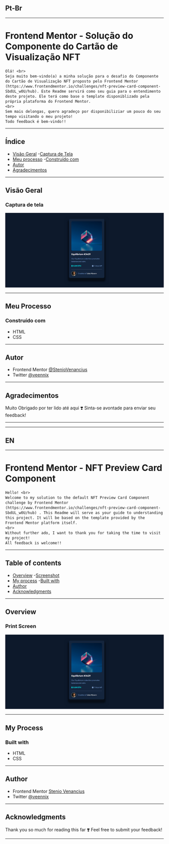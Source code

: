 ## Pt-Br
------------------------------------------------------------------------------------------------------------------------------------------------ 
# Frontend Mentor - Solução do Componente do Cartão de Visualização NFT
    Olá! <br>
    Seja muito bem-vindo(a) a minha solução para o desafio do Componente do Cartão de Visualização NFT proposto pelo Frontend Mentor (https://www.frontendmentor.io/challenges/nft-preview-card-component-SbdUL_w0U/hub). Este Readme servirá como seu guia para o entendimento deste projeto. Ele terá como base o template disponiblizado pela própria plataforma do Frontend Mentor.
    <br>
    Sem mais delongas, quero agradeço por disponibiliziar um pouco do seu tempo visitando o meu projeto!
    Todo feedback é bem-vindo!!

------------------------------------------------------------------------------------------------------------------------------------------------

## Índice

- [Visão Geral](#visão-geral)
    -[Captura de Tela](#captura-de-tela)
- [Meu processo](#meu-processo)
    -[Construído com](#construído-com)
- [Autor](#autor)
- [Agradecimentos](#agradecimentos)

------------------------------------------------------------------------------------------------------------------------------------------------

## Visão Geral
### Captura de tela
![](./design/solu%C3%A7%C3%A3o.png)

------------------------------------------------------------------------------------------------------------------------------------------------

## Meu Processo 
### Construído com 
- HTML 
- CSS


------------------------------------------------------------------------------------------------------------------------------------------------

## Autor 
- Frontend Mentor [@StenioVenancius](frontendmentor.io/profile/StenioVenancius)
- Twitter [@veennix](https://twitter.com/veennix)

------------------------------------------------------------------------------------------------------------------------------------------------

## Agradecimentos 
Muito Obrigado por ter lido até aqui ❣️
Sinta-se avontade para enviar seu feedback!

------------------------------------------------------------------------------------------------------------------------------------------------
------------------------------------------------------------------------------------------------------------------------------------------------
## EN
------------------------------------------------------------------------------------------------------------------------------------------------

# Frontend Mentor - NFT Preview Card Component
    Hello! <br>
    Welcome to my solution to the default NFT Preview Card Component challenge by Frontend Mentor (https://www.frontendmentor.io/challenges/nft-preview-card-component-SbdUL_w0U/hub) . This Readme will serve as your guide to understanding this project. It will be based on the template provided by the Frontend Mentor platform itself.
    <br>
    Without further ado, I want to thank you for taking the time to visit my project!
    All feedback is welcome!!
------------------------------------------------------------------------------------------------------------------------------------------------

## Table of contents
- [Overview](#Overview)
    -[Screenshot](#screenshot)
- [My process](#my-process)
    -[Built with](#built-with)
- [Author](#author)
- [Acknowledgments](#acknowledgments)

------------------------------------------------------------------------------------------------------------------------------------------------

## Overview
### Print Screen
![](./design/solu%C3%A7%C3%A3o.png)

------------------------------------------------------------------------------------------------------------------------------------------------

## My Process
### Built with
- HTML
- CSS

------------------------------------------------------------------------------------------------------------------------------------------------

## Author
- Frontend Mentor [Stenio Venancius](frontendmentor.io/profile/StenioVenancius)
- Twitter [@veennix](https://twitter.com/veennix)

------------------------------------------------------------------------------------------------------------------------------------------------

## Acknowledgments
Thank you so much for reading this far ❣️
Feel free to submit your feedback!

------------------------------------------------------------------------------------------------------------------------------------------------
